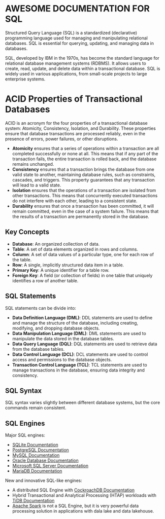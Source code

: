 # AWESOME DOCUMENTATION FOR SQL

Structured Query Language (SQL) is a standardized (declarative) programming language used for managing and manipulating relational databases. SQL is essential for querying, updating, and managing data in databases.

SQL, developed by IBM in the 1970s, has become the standard language for relational database management systems (RDBMS). It allows users to create, read, update, and delete data within a transactional database. SQL is widely used in various applications, from small-scale projects to large enterprise systems.

# ACID Properties of Transactional Databases

ACID is an acronym for the four properties of a transactional database system: Atomicity, Consistency, Isolation, and Durability. These properties ensure that database transactions are processed reliably, even in the presence of errors, power failures, or other disruptions.
- **Atomicity** ensures that a series of operations within a transaction are all completed successfully or none at all. This means that if any part of the transaction fails, the entire transaction is rolled back, and the database remains unchanged.
- **Consistency** ensures that a transaction brings the database from one valid state to another, maintaining database rules, such as constraints, cascades, and triggers. This property guarantees that any transaction will lead to a valid state.
- **Isolation** ensures that the operations of a transaction are isolated from other transactions. This means that concurrently executed transactions do not interfere with each other, leading to a consistent state.
- **Durability** ensures that once a transaction has been committed, it will remain committed, even in the case of a system failure. This means that the results of a transaction are permanently stored in the database.

## Key Concepts

- **Database**: An organized collection of data.
- **Table**: A set of data elements organized in rows and columns.
- **Column**: A set of data values of a particular type, one for each row of the table.
- **Row**: A single, implicitly structured data item in a table.
- **Primary Key**: A unique identifier for a table row.
- **Foreign Key**: A field (or collection of fields) in one table that uniquely identifies a row of another table.

## SQL Statements
SQL statements can be divide into:
- **Data Definition Language (DML)**: DDL statements are used to define and manage the structure of the database, including creating, modifying, and dropping database objects.
- **Data Manipulation Language (DML)**: DML statements are used to manipulate the data stored in the database tables.
- **Data Query Language (DQL)**: DQL statements are used to retrieve data from the database tables.
- **Data Control Language (DCL)**: DCL statements are used to control access and permissions to the database objects.
- **Transaction Control Language (TCL)**: TCL statements are used to manage transactions in the database, ensuring data integrity and consistency.

## SQL Syntax

SQL syntax varies slightly between different database systems, but the core commands remain consistent.

## SQL Engines

Major SQL engines:
- [SQLite Documentation](https://www.sqlite.org/docs.html)
- [PostgreSQL Documentation](https://www.postgresql.org/docs/)
- [MySQL Documentation](https://dev.mysql.com/doc/)
- [Oracle Database Documentation](https://docs.oracle.com/en/database/)
- [Microsoft SQL Server Documentation](https://docs.microsoft.com/en-us/sql/sql-server/)
- [MariaDB Documentation](https://mariadb.com/kb/en/documentation/)

New and innovative SQL-like engines:

- A distributed SQL Engine with [CockroachDB Documentation](https://www.cockroachlabs.com/docs/)
- Hybrid Transactional and Analytical Processing (HTAP) workloads with [TiDB Documentation](https://docs.pingcap.com/tidb/stable)
- [Apache Spark](https://spark.apache.org/docs/latest/) is not a SQL Engine, but it is very powerful data processing solution in applications with dala lake and data lakehouse.